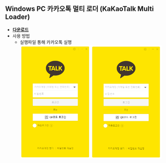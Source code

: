 ## Windows PC 카카오톡 멀티 로더 (KaKaoTalk Multi Loader)
* **[다운로드](https://github.com/Hanoriyam/KaKaoTalk_MultiLoader/raw/main/KaKaoMulti/bin/KaKaoMulti.exe)**
* 사용 방법
  * 실행파일 통해 카카오톡 실행
  ![alt Concrete Buildings](https://github.com/Hanoriyam/KaKaoTalk_MultiLoader/blob/main/image.png)
